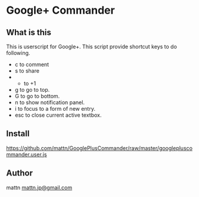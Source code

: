 Google+ Commander
=================

What is this
------------

This is userscript for Google+. This script provide shortcut keys to do following.

* c to comment
* s to share
* + to +1
* g to go to top.
* G to go to bottom.
* n to show notification panel.
* i to focus to a form of new entry.
* esc to close current active textbox.

Install
-------

https://github.com/mattn/GooglePlusCommander/raw/master/googlepluscommander.user.js

Author
------

mattn <mattn.jp@gmail.com>

